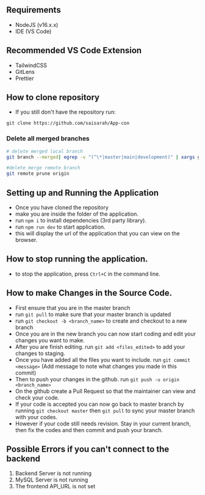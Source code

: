 ## Requirements
- NodeJS (v16.x.x)
- IDE (VS Code)

## Recommended VS Code Extension
- TailwindCSS
- GitLens
- Prettier


## How to clone repository
- If you still don't have the repository run:
```
git clone https://github.com/saisarah/App-con
```
### Delete all merged branches

```bash
# delete merged local branch
git branch --merged| egrep -v "(^\*|master|main|development)" | xargs git branch -d

#delete merge remote branch
git remote prune origin

```

## Setting up and Running the Application
- Once you have cloned the repository
- make you are inside the folder of the application.
- run `npm i` to install dependencies (3rd party library).
- run `npm run dev` to start application.
- this will display the url of the application that you can view on the browser.

## How to stop running the application.
- to stop the application, press `Ctrl+C` in the command line.

## How to make Changes in the Source Code.
- First ensure that you are in the master branch
- run `git pull` to make sure that your master branch is updated
- run `git checkout -b <branch_name>` to create and checkout to a new branch
- Once you are in the new branch you can now start coding and edit your changes you want to make.
- After you are finish editing. run `git add <files_edited>` to add your changes to staging.
- Once you have added all the files you want to include. run `git commit <message>` (Add message to note what changes you made in this commit)
- Then to push your changes in the github. run `git push -u origin <branch_name>`
- On the github create a Pull Request so that the maintainer can view and check your code.
- If your code is accepted you can now go back to master branch by running `git checkout master` then `git pull` to sync your master branch with your codes.
- However if your code still needs revision. Stay in your current branch, then fix the codes and then commit and push your branch.

## Possible Errors if you can't connect to the backend
1. Backend Server is not running
2. MySQL Server is not running
3. The frontend API_URL is not set